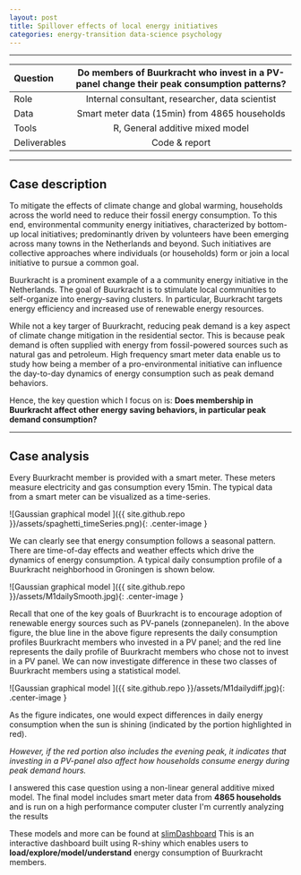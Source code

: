 ```yaml
---
layout: post
title: Spillover effects of local energy initiatives
categories: energy-transition data-science psychology
---
```

---

 Question | Do members of Buurkracht who invest in a PV-panel change their peak consumption patterns?
 :--- | :---:
 Role   | Internal consultant, researcher, data scientist
 Data | Smart meter data (15min) from 4865 households
 Tools | R, General additive mixed model
 Deliverables |  Code & report

---

## Case description
To mitigate the effects of climate change and global warming, households across the world need to reduce their fossil energy consumption. To this end, environmental community energy initiatives, characterized by bottom-up local initiatives; predominantly driven by volunteers have been emerging across many towns in the Netherlands and beyond. Such initiatives  are collective approaches where individuals (or households) form or join a local initiative to pursue a common goal.

Buurkracht is a prominent example of a a community energy initiative in the Netherlands. The goal of Buurkracht is to stimulate local communities to self-organize into energy-saving clusters. In particular, Buurkracht targets energy efficiency and increased use of renewable energy resources.

While not a key targer of Buurkracht, reducing peak demand is a key aspect of climate change mitigation in the residential sector. This is because peak demand is often supplied with energy from fossil-powered sources such as natural gas and petroleum. High frequency smart meter data enable us to study how being a member of a pro-environmental initiative can influence the day-to-day dynamics of energy consumption such as peak demand behaviors.

Hence, the key question which I focus on is:
**Does membership in Buurkracht affect other energy saving behaviors, in particular peak demand consumption?**

* * *

## Case analysis
Every Buurkracht member is provided with a smart meter. These meters measure electricity and gas consumption every 15min. The typical data from a smart meter can be visualized as a time-series.

![Gaussian graphical model  ]({{ site.github.repo }}/assets/spaghetti_timeSeries.png){: .center-image }

We can clearly see that energy consumption follows a seasonal pattern. There are time-of-day effects and weather effects which drive the dynamics of energy consumption. A typical daily consumption profile of a Buurkracht neighborhood in Groningen is shown below.

![Gaussian graphical model  ]({{ site.github.repo }}/assets/M1dailySmooth.jpg){: .center-image }

Recall that one of the key goals of Buurkracht is to encourage adoption of renewable energy sources such as PV-panels (zonnepanelen). In the above figure, the blue line in the above figure represents the daily consumption profiles Buurkracht members who invested in a PV panel; and the red line represents the daily profile of Buurkracht members who chose not to invest in a PV panel. We can now investigate difference in these two classes of Buurkracht members using a statistical model.

![Gaussian graphical model  ]({{ site.github.repo }}/assets/M1dailydiff.jpg){: .center-image }

As the figure indicates, one would expect differences in daily energy consumption when the sun is shining (indicated by the portion highlighted in red).

*However, if the red portion also includes the evening peak, it indicates that investing in a PV-panel also affect how households consume energy during peak demand hours.*

I answered this case question using a non-linear general additive mixed model. The final model includes  smart meter data from **4865 households** and is run on a high performance computer cluster I'm currently analyzing the results

These models and more can be found at <a href="https://nbhushan.shinyapps.io/slimDashboard/" target="_blank">slimDashboard</a>
This is an interactive dashboard built using R-shiny which enables users to **load/explore/model/understand** energy consumption of Buurkracht members.
